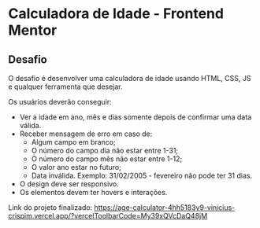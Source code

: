 # Calculadora de Idade - Frontend Mentor  
  
## Desafio  
  
O desafio é desenvolver uma calculadora de idade usando HTML, CSS, JS e qualquer ferramenta que desejar.  
  
Os usuários deverão conseguir:  
  
- Ver a idade em ano, mês e dias somente depois de  confirmar uma data válida.  
- Receber mensagem de erro em caso de:  
  - Algum campo em branco;  
  - O número do campo dia não estar entre 1-31;  
  - O número do campo mês não estar entre 1-12;  
  - O valor ano estar no futuro;  
  - Data inválida. Exemplo: 31/02/2005 - fevereiro não pode ter 31 dias.  
- O design deve ser responsivo.  
- Os elementos devem ter hovers e interações.  

Link do projeto finalizado: https://age-calculator-4hh5183y9-vinicius-crispim.vercel.app/?vercelToolbarCode=My39xQVcDaQ48jM

